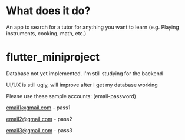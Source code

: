 # What does it do?
An app to search for a tutor for anything you want to learn (e.g. Playing instruments, cooking, math, etc.) 


# flutter_miniproject
Database not yet implemented.
I'm still studying for the backend

UI/UX is still ugly, will improve after I get my database working 

Please use these sample accounts: 
(email-password)

email1@gmail.com - pass1

email2@gmail.com - pass2

email3@gmail.com - pass3


